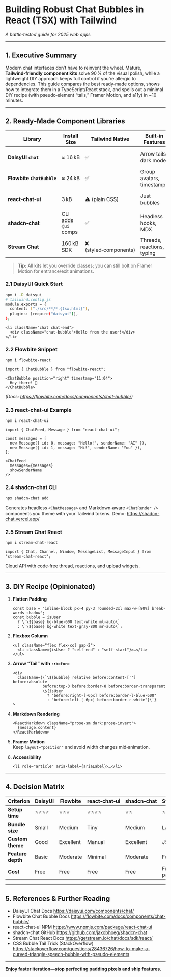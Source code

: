 
# Building Robust Chat Bubbles in React (TSX) with Tailwind

_A battle‑tested guide for 2025 web apps_

---

## 1. Executive Summary
Modern chat interfaces don’t have to reinvent the wheel. Mature, **Tailwind‑friendly component kits** solve 90 % of the visual polish, while a lightweight DIY approach keeps full control if you’re allergic to dependencies. This guide compares the best ready‑made options, shows how to integrate them in a TypeScript/React stack, and spells out a minimal DIY recipe (with pseudo‑element “tails,” Framer Motion, and a11y) in ~10 minutes.

---

## 2. Ready‑Made Component Libraries

| Library | Install Size | Tailwind Native | Built‑in Features | Ideal For |
|---------|--------------|-----------------|-------------------|-----------|
| **DaisyUI `chat`** | ≈ 16 kB | ✅ | Arrow tails, dark mode | Quick drop‑in for Tailwind projects |
| **Flowbite `ChatBubble`** | ≈ 24 kB | ✅ | Group avatars, timestamps | Tailwind + design‑system tokens |
| **react‑chat‑ui** | 3 kB | ⚠️ (plain CSS) | Just bubbles | POCs & bundle‑size purists |
| **shadcn‑chat** | CLI adds `@ui` comps | ✅ | Headless hooks, MDX | Vercel AI SDK / shadcn stacks |
| **Stream Chat** | 160 kB SDK | ❌ (styled‑components) | Threads, reactions, typing | Enterprise‑grade apps |

> **Tip:** All kits let you override classes; you can still bolt on Framer Motion for entrance/exit animations.

### 2.1 DaisyUI Quick Start

```bash
npm i -D daisyui
# tailwind.config.js
module.exports = {
  content: ["./src/**/*.{tsx,html}"],
  plugins: [require("daisyui")],
};
```

```tsx
<li className="chat chat-end">
  <div className="chat-bubble">Hello from the user!</div>
</li>
```

### 2.2 Flowbite Snippet

```bash
npm i flowbite-react
```

```tsx
import { ChatBubble } from "flowbite-react";

<ChatBubble position="right" timestamp="11:04">
  Hey there! 👋
</ChatBubble>
```

_(Docs: <https://flowbite.com/docs/components/chat-bubble/>)_

### 2.3 react‑chat‑ui Example

```bash
npm i react-chat-ui
```

```tsx
import { ChatFeed, Message } from "react-chat-ui";

const messages = [
  new Message({ id: 0, message: "Hello!", senderName: "AI" }),
  new Message({ id: 1, message: "Hi!", senderName: "You" }),
];

<ChatFeed
  messages={messages}
  showSenderName
/>
```

### 2.4 shadcn‑chat CLI

```bash
npx shadcn-chat add
```

Generates headless `<ChatMessage>` and Markdown‑aware `<ChatRender />` components you theme with your Tailwind tokens. Demo: <https://shadcn-chat.vercel.app/>

### 2.5 Stream Chat React

```bash
npm i stream-chat-react
```

```tsx
import { Chat, Channel, Window, MessageList, MessageInput } from "stream-chat-react";
```

Cloud API with code‑free thread, reactions, and upload widgets.

---

## 3. DIY Recipe (Opinionated)

1. **Flatten Padding**

   ```tsx
   const base = "inline-block px-4 py-3 rounded-2xl max-w-[80%] break-words shadow";
   const bubble = isUser
     ? \`\${base} bg-blue-600 text-white ml-auto\`
     : \`\${base} bg-white text-gray-800 mr-auto\`;
   ```

2. **Flexbox Column**

   ```tsx
   <ul className="flex flex-col gap-2">
     <li className={isUser ? "self-end" : "self-start"}>…</li>
   </ul>
   ```

3. **Arrow “Tail” with `::before`**

   ```tsx
   <div
     className={\`\${bubble} relative before:content-[''] before:absolute
                before:top-3 before:border-8 before:border-transparent
                \${isUser
                  ? "before:right-[-6px] before:border-l-blue-600"
                  : "before:left-[-6px] before:border-r-white"}\`}
   >
   ```

4. **Markdown Rendering**

   ```tsx
   <ReactMarkdown className="prose-sm dark:prose-invert">
     {message.content}
   </ReactMarkdown>
   ```

5. **Framer Motion**  
   Keep `layout="position"` and avoid width changes mid‑animation.

6. **Accessibility**

   ```tsx
   <li role="article" aria-label={ariaLabel}>…</li>
   ```

---

## 4. Decision Matrix

| Criterion | DaisyUI | Flowbite | react‑chat‑ui | shadcn‑chat | Stream Chat |
|-----------|---------|----------|---------------|-------------|-------------|
| **Setup time** | ⭐⭐⭐⭐ | ⭐⭐⭐ | ⭐⭐⭐⭐ | ⭐⭐ | ⭐ |
| **Bundle size** | Small | Medium | Tiny | Medium | Large |
| **Custom theme** | Good | Excellent | Manual | Excellent | JSON theme |
| **Feature depth** | Basic | Moderate | Minimal | Moderate | Full stack |
| **Cost** | Free | Free | Free | Free | Free tier + paid |

---

## 5. References & Further Reading

* DaisyUI Chat Docs <https://daisyui.com/components/chat/>  
* Flowbite Chat Bubble Docs <https://flowbite.com/docs/components/chat-bubble/>  
* react-chat-ui NPM <https://www.npmjs.com/package/react-chat-ui>  
* shadcn-chat GitHub <https://github.com/jakobhoeg/shadcn-chat>  
* Stream Chat React Docs <https://getstream.io/chat/docs/sdk/react/>  
* CSS Bubble Tail Trick (StackOverflow) <https://stackoverflow.com/questions/28436726/how-to-make-a-curved-triangle-speech-bubble-with-pseudo-elements>

---

**Enjoy faster iteration—stop perfecting padding pixels and ship features.**
